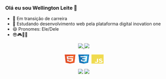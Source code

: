 ### Olá eu sou Wellington Leite 👋

 - 🔭 Em transição de carreira
 - 🌱 Estudando desenvolvimento web pela plataforma digital inovation one  
 - 😄 Pronomes: Ele/Dele
 - 😎🎮📖🎶

<div align="center">
  <a href="https://github.com/W3LL1NG70N">
  <img height="200em" src="https://github-readme-stats.vercel.app/api?username=W3LL1NG7ON&show_icons=true&theme=tokyonight&include_all_commits=true&count_private=true"/>
  <img height="150em" src="https://github-readme-stats.vercel.app/api/top-langs/?username=W3LL1NG7ON&layout=compact&langs_count=7&theme=tokyonight"/>
</div>
  
  <div align="center" style="display: inline_block"><br>
   <a href = "https://pt.wikipedia.org/wiki/HTML5" target ="_blank"><img align="center" alt="W3LL-HTML"  height="30" width="40" src="https://raw.githubusercontent.com/devicons/devicon/master/icons/html5/html5-original.svg"></a>
   <a href = "https://pt.wikipedia.org/wiki/CSS35" target ="_blank"><img align="center" alt="W3LL-CSS" height="30" width="40" src="https://raw.githubusercontent.com/devicons/devicon/master/icons/css3/css3-original.svg"></a>
   <a href = "https://pt.wikipedia.org/wiki/JavaScript" target ="_blank"><img align="center" alt="W3LL-Js" height="30" width="40" src="https://raw.githubusercontent.com/devicons/devicon/master/icons/javascript/javascript-plain.svg"></a>
  
</div>
 
 <br>
 
<div align="center">
 <a href = "mailto:wellingtonfl1986@gmail.com"><img src="https://img.shields.io/badge/Gmail-D14836?style=for-the-badge&logo=gmail&logoColor=white" target="_blank"></a>
 <a href = "https://www.linkedin.com/in/wellington-de-freitas-leite-41858a206" target="_blank"><img src="https://img.shields.io/badge/-LinkedIn-%230077B5?style=for-the-badge&logo=linkedin&logoColor=white"></a> 
   
</div>  
